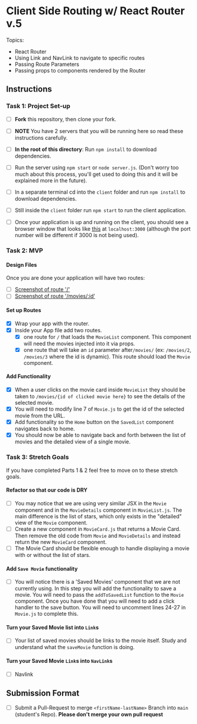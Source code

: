 # Client Side Routing w/ React Router v.5

Topics:

- React Router
- Using Link and NavLink to navigate to specific routes
- Passing Route Parameters
- Passing props to components rendered by the Router

## Instructions

### Task 1: Project Set-up

- [ ] **Fork** this repository, then clone your fork.
- [ ] **NOTE** You have 2 servers that you will be running here so read these instructions carefully.
- [ ] **In the root of this directory**: Run `npm install` to download dependencies.
- [ ] Run the server using `npm start` or `node server.js`. (Don't worry too much about this process, you'll get used to doing this and it will be explained more in the future).
- [ ] In a separate terminal cd into the `client` folder and run `npm install` to download dependencies.
- [ ] Still inside the `client` folder run `npm start` to run the client application.

- [ ] Once your application is up and running on the client, you should see a browser window that looks like [this](https://tk-assets.lambdaschool.com/c6b3e8d8-afe0-4663-82da-60b1de76f649_movies-home.png) at `localhost:3000` (although the port number will be different if 3000 is not being used).

### Task 2: MVP

#### Design Files

Once you are done your application will have two routes:

- [ ] [Screenshot of route '/'](https://tk-assets.lambdaschool.com/b9ced241-681f-432a-9047-ef2ba7e34946_first-route.png)
- [ ] [Screenshot of route '/movies/:id'](https://tk-assets.lambdaschool.com/06f9f448-2804-4b4a-9408-41904af96a4e_second-route.png)

#### Set up Routes

- [x] Wrap your app with the router.
- [x] Inside your App file add two routes.
  - [x] one route for `/` that loads the `MovieList` component. This component will need the movies injected into it via props.
  - [x] one route that will take an `id` parameter after`/movies/` (ex: `/movies/2`, `/movies/3` where the id is dynamic). This route should load the `Movie` component.

#### Add Functionality

- [x] When a user clicks on the movie card inside `MovieList` they should be taken to `/movies/{id of clicked movie here}` to see the details of the selected movie.
- [x] You will need to modify line 7 of `Movie.js` to get the id of the selected movie from the URL.
- [x] Add functionality so the `Home` button on the `SavedList` component navigates back to home.
- [x] You should now be able to navigate back and forth between the list of movies and the detailed view of a single movie.

### Task 3: Stretch Goals

If you have completed Parts 1 & 2 feel free to move on to these stretch goals.

#### Refactor so that our code is DRY

- [ ] You may notice that we are using very similar JSX in the `Movie` component and in the `MovieDetails` component in `MovieList.js`. The main difference is the list of stars, which only exists in the "detailed" view of the `Movie` component.
- [ ] Create a new component in `MovieCard.js` that returns a Movie Card. Then remove the old code from `Movie` and `MovieDetails` and instead return the new `MovieCard` component.
- [ ] The Movie Card should be flexible enough to handle displaying a movie with or without the list of stars.

#### Add `Save Movie` functionality

- [ ] You will notice there is a 'Saved Movies' component that we are not currently using. In this step you will add the functionality to save a movie. You will need to pass the `addToSavedList` function to the `Movie` component. Once you have done that you will need to add a click handler to the save button. You will need to uncomment lines 24-27 in `Movie.js` to complete this.

#### Turn your Saved Movie list into `Link`s

- [ ] Your list of saved movies should be links to the movie itself. Study and understand what the `saveMovie` function is doing.

#### Turn your Saved Movie `Link`s into `NavLink`s

- [ ] Navlink

## Submission Format

- [ ] Submit a Pull-Request to merge `<firstName-lastName>` Branch into `main` (student's Repo). **Please don't merge your own pull request**
